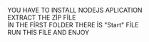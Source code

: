 YOU HAVE TO INSTALL NODEJS APLICATION  <br/>
EXTRACT THE ZİP FİLE  <br/>
İN THE FİRST FOLDER THERE İS "Start" FİLE  <br/>
RUN THİS FİLE AND ENJOY   <br/>
